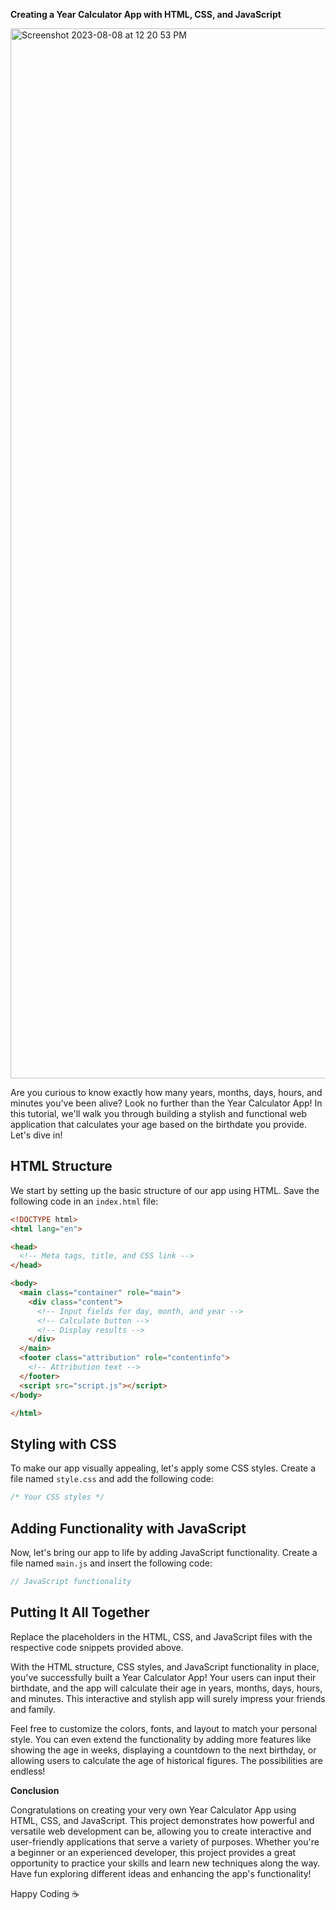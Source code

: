 **Creating a Year Calculator App with HTML, CSS, and JavaScript**

<img width="1680" alt="Screenshot 2023-08-08 at 12 20 53 PM" src="https://github.com/developerrahulofficial/Age-calculator/demo.png">


Are you curious to know exactly how many years, months, days, hours, and minutes you've been alive? Look no further than the Year Calculator App! In this tutorial, we'll walk you through building a stylish and functional web application that calculates your age based on the birthdate you provide. Let's dive in!

## **HTML Structure**

We start by setting up the basic structure of our app using HTML. Save the following code in an `index.html` file:

```html
<!DOCTYPE html>
<html lang="en">

<head>
  <!-- Meta tags, title, and CSS link -->
</head>

<body>
  <main class="container" role="main">
    <div class="content">
      <!-- Input fields for day, month, and year -->
      <!-- Calculate button -->
      <!-- Display results -->
    </div>
  </main>
  <footer class="attribution" role="contentinfo">
    <!-- Attribution text -->
  </footer>
  <script src="script.js"></script>
</body>

</html>
```

## **Styling with CSS**

To make our app visually appealing, let's apply some CSS styles. Create a file named `style.css` and add the following code:

```css
/* Your CSS styles */
```

## **Adding Functionality with JavaScript**

Now, let's bring our app to life by adding JavaScript functionality. Create a file named `main.js` and insert the following code:

```javascript
// JavaScript functionality
```

## **Putting It All Together**

Replace the placeholders in the HTML, CSS, and JavaScript files with the respective code snippets provided above.

With the HTML structure, CSS styles, and JavaScript functionality in place, you've successfully built a Year Calculator App! Your users can input their birthdate, and the app will calculate their age in years, months, days, hours, and minutes. This interactive and stylish app will surely impress your friends and family.

Feel free to customize the colors, fonts, and layout to match your personal style. You can even extend the functionality by adding more features like showing the age in weeks, displaying a countdown to the next birthday, or allowing users to calculate the age of historical figures. The possibilities are endless!

**Conclusion**

Congratulations on creating your very own Year Calculator App using HTML, CSS, and JavaScript. This project demonstrates how powerful and versatile web development can be, allowing you to create interactive and user-friendly applications that serve a variety of purposes. Whether you're a beginner or an experienced developer, this project provides a great opportunity to practice your skills and learn new techniques along the way. Have fun exploring different ideas and enhancing the app's functionality!

Happy Coding ☕️
